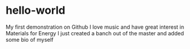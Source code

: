 # hello-world
My first demonstration on Github
I love music and have great interest in Materials for Energy
I just created a banch out of the master and added some bio of myself
